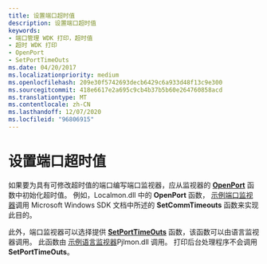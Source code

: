 ```yaml
---
title: 设置端口超时值
description: 设置端口超时值
keywords:
- 端口管理 WDK 打印，超时值
- 超时 WDK 打印
- OpenPort
- SetPortTimeOuts
ms.date: 04/20/2017
ms.localizationpriority: medium
ms.openlocfilehash: 209e30f5742693decb6429c6a933d48f13c9e300
ms.sourcegitcommit: 418e6617e2a695c9cb4b37b5b60e264760858acd
ms.translationtype: MT
ms.contentlocale: zh-CN
ms.lasthandoff: 12/07/2020
ms.locfileid: "96806915"
---
```

# <a name="setting-port-time-out-values"></a>设置端口超时值





如果要为具有可修改超时值的端口编写端口监视器，应从监视器的 [**OpenPort**](/windows-hardware/drivers/ddi/winsplp/nf-winsplp-openport) 函数中初始化超时值。 例如，Localmon.dll 中的 **OpenPort** 函数， [示例端口监视器](sample-port-monitor.md)调用 Microsoft Windows SDK 文档中所述的 **SetCommTimeouts** 函数来实现此目的。

此外，端口监视器可以选择提供 [**SetPortTimeOuts**](/previous-versions/ff562630(v=vs.85)) 函数，该函数可以由语言监视器调用。 此函数由 [示例语言监视器](sample-language-monitor.md)Pjlmon.dll 调用。 打印后台处理程序不会调用 **SetPortTimeOuts**。

 

